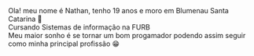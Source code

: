 </h1>Ola! meu nome é Nathan, tenho 19 anos e moro em Blumenau Santa Catarina 👋</h1>
<br>
</h1>Cursando Sistemas de informação na FURB </h1>
<br>
</h1>Meu maior sonho é se tornar um bom progamador podendo assim seguir como minha principal profissão 😁</h1>

<!--
**nathanluizl/nathanluizl** is a ✨ _special_ ✨ repository because its `README.md` (this file) appears on your GitHub profile.

Here are some ideas to get you started:

- 🔭 I’m currently working on ...
- 🌱 I’m currently learning ...
- 👯 I’m looking to collaborate on ...
- 🤔 I’m looking for help with ...
- 💬 Ask me about ...
- 📫 How to reach me: ...
- 😄 Pronouns: ...
- ⚡ Fun fact: ...
-->
